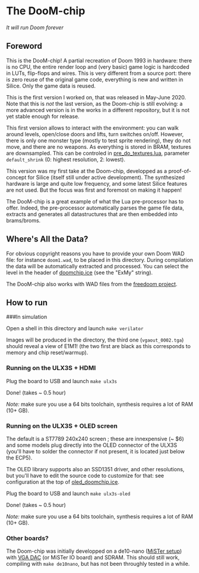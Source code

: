 # The DooM-chip

*It will run Doom forever*

## Foreword

This is the DooM-chip! A partial recreation of Doom 1993 in hardware: there is no CPU, the entire render loop and (very basic) game logic is hardcoded in LUTs, flip-flops and wires. This is very different from a source port: there is zero reuse of the original game code, everything is new and written in Silice. Only the game data is reused.

This is the first version I worked on, that was released in May-June 2020. Note that this is *not* the last version, as the Doom-chip is still evolving: a more advanced version is in the works in a different repository, but it is not yet stable enough for release.

This first version allows to interact with the environment: you can walk around levels, open/close doors and lifts, turn switches on/off. However, there is only one monster type (mostly to test sprite rendering), they do not move, and there are no weapons. As everything is stored in BRAM, textures are downsampled. This can be controled in [pre_do_textures.lua](pre_do_textures.lua), parameter `default_shrink` (0: highest resolution, 2: lowest).

This version was my first take at the Doom-chip, developped as a proof-of-concept for Silice (itself still under active development). The synthesized hardware is large and quite low frequency, and some latest Silice features are not used. But the focus was first and foremost on making it happen!

The DooM-chip is a great example of what the Lua pre-processor has to offer. Indeed, the pre-processor automatically parses the game file data, extracts and generates all datastructures that are then embedded into brams/broms.

## Where's All the Data?

For obvious copyright reasons you have to provide your own Doom WAD file: for instance `doom1.wad`, to be placed in this directory. During compilation the data will be automatically extracted and processed. You can select the level in the header of [doomchip.ice](doomchip.ice) (see the "ExMy" string).

The DooM-chip also works with WAD files from the [freedoom project](https://freedoom.github.io/).

## How to run

###In simulation

Open a shell in this directory and launch ```make verilator```

Images will be produced in the directory, the third one (`vgaout_0002.tga`) should reveal a view of E1M1! (the two first are black as this corresponds to memory and chip reset/warmup).

### Running on the ULX3S + HDMI

Plug the board to USB and launch ```make ulx3s```

Done! (takes ~ 0.5 hour)

*Note:* make sure you use a 64 bits toolchain, synthesis requires a lot of RAM (10+ GB).

### Running on the ULX3S + OLED screen

The default is a ST7789 240x240 screen ; these are innexpensive (~ $6) and some models plug directly into the OLED connector of the ULX3S (you'll have to solder the connector if not present, it is located just below the ECP5).

The OLED library supports also an SSD1351 driver, and other resolutions, but you'll have to edit the source code to customize for that: see configuration at the top of [oled_doomchip.ice](oled_doomchip.ice).

Plug the board to USB and launch ```make ulx3s-oled```

Done! (takes ~ 0.5 hour)

*Note:* make sure you use a 64 bits toolchain, synthesis requires a lot of RAM (10+ GB).

### Other boards?

The Doom-chip was initially developped on a de10-nano ([MiSTer setup](https://github.com/MiSTer-devel/Main_MiSTer/wiki)) with [VGA DAC](../DIYVGA.md) (or MiSTer IO board) and SDRAM. This should still work, compiling with `make de10nano`, but has not been throughly tested in a while.
